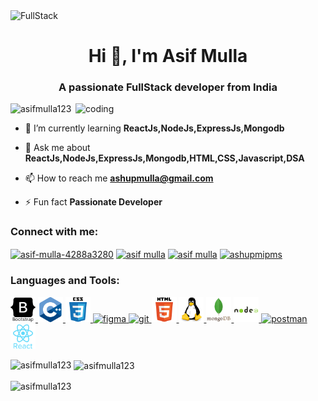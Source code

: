 <img src="https://images.app.goo.gl/yoWUf4KjqMWTNst37" alt="FullStack">
<h1 align="center">Hi 👋, I'm Asif Mulla</h1>
<h3 align="center">A passionate FullStack developer from India</h3>
<img align="right" alt="coding" width="400" src="https://images.app.goo.gl/eDLYparFw8hs2mBQA">
<p align="left"> <img src="https://komarev.com/ghpvc/?username=asifmulla123&label=Profile%20views&color=0e75b6&style=flat" alt="asifmulla123" /> </p>

- 🌱 I’m currently learning **ReactJs,NodeJs,ExpressJs,Mongodb**

- 💬 Ask me about **ReactJs,NodeJs,ExpressJs,Mongodb,HTML,CSS,Javascript,DSA**

- 📫 How to reach me **ashupmulla@gmail.com**

- ⚡ Fun fact **Passionate Developer**

<h3 align="left">Connect with me:</h3>
<p align="left">
<a href="https://linkedin.com/in/asif-mulla-4288a3280" target="blank"><img align="center" src="https://raw.githubusercontent.com/rahuldkjain/github-profile-readme-generator/master/src/images/icons/Social/linked-in-alt.svg" alt="asif-mulla-4288a3280" height="30" width="40" /></a>
<a href="https://www.hackerrank.com/asif mulla" target="blank"><img align="center" src="https://raw.githubusercontent.com/rahuldkjain/github-profile-readme-generator/master/src/images/icons/Social/hackerrank.svg" alt="asif mulla" height="30" width="40" /></a>
<a href="https://www.leetcode.com/asif mulla" target="blank"><img align="center" src="https://raw.githubusercontent.com/rahuldkjain/github-profile-readme-generator/master/src/images/icons/Social/leet-code.svg" alt="asif mulla" height="30" width="40" /></a>
<a href="https://auth.geeksforgeeks.org/user/ashupmipms" target="blank"><img align="center" src="https://raw.githubusercontent.com/rahuldkjain/github-profile-readme-generator/master/src/images/icons/Social/geeks-for-geeks.svg" alt="ashupmipms" height="30" width="40" /></a>
</p>

<h3 align="left">Languages and Tools:</h3>
<p align="left"> <a href="https://getbootstrap.com" target="_blank" rel="noreferrer"> <img src="https://raw.githubusercontent.com/devicons/devicon/master/icons/bootstrap/bootstrap-plain-wordmark.svg" alt="bootstrap" width="40" height="40"/> </a> <a href="https://www.w3schools.com/cpp/" target="_blank" rel="noreferrer"> <img src="https://raw.githubusercontent.com/devicons/devicon/master/icons/cplusplus/cplusplus-original.svg" alt="cplusplus" width="40" height="40"/> </a> <a href="https://www.w3schools.com/css/" target="_blank" rel="noreferrer"> <img src="https://raw.githubusercontent.com/devicons/devicon/master/icons/css3/css3-original-wordmark.svg" alt="css3" width="40" height="40"/> </a> <a href="https://www.figma.com/" target="_blank" rel="noreferrer"> <img src="https://www.vectorlogo.zone/logos/figma/figma-icon.svg" alt="figma" width="40" height="40"/> </a> <a href="https://git-scm.com/" target="_blank" rel="noreferrer"> <img src="https://www.vectorlogo.zone/logos/git-scm/git-scm-icon.svg" alt="git" width="40" height="40"/> </a> <a href="https://www.w3.org/html/" target="_blank" rel="noreferrer"> <img src="https://raw.githubusercontent.com/devicons/devicon/master/icons/html5/html5-original-wordmark.svg" alt="html5" width="40" height="40"/> </a> <a href="https://www.linux.org/" target="_blank" rel="noreferrer"> <img src="https://raw.githubusercontent.com/devicons/devicon/master/icons/linux/linux-original.svg" alt="linux" width="40" height="40"/> </a> <a href="https://www.mongodb.com/" target="_blank" rel="noreferrer"> <img src="https://raw.githubusercontent.com/devicons/devicon/master/icons/mongodb/mongodb-original-wordmark.svg" alt="mongodb" width="40" height="40"/> </a> <a href="https://nodejs.org" target="_blank" rel="noreferrer"> <img src="https://raw.githubusercontent.com/devicons/devicon/master/icons/nodejs/nodejs-original-wordmark.svg" alt="nodejs" width="40" height="40"/> </a> <a href="https://postman.com" target="_blank" rel="noreferrer"> <img src="https://www.vectorlogo.zone/logos/getpostman/getpostman-icon.svg" alt="postman" width="40" height="40"/> </a> <a href="https://reactjs.org/" target="_blank" rel="noreferrer"> <img src="https://raw.githubusercontent.com/devicons/devicon/master/icons/react/react-original-wordmark.svg" alt="react" width="40" height="40"/> </a> </p>

<p><img align="left" src="https://github-readme-stats.vercel.app/api/top-langs?username=asifmulla123&show_icons=true&locale=en&layout=compact" alt="asifmulla123" /></p>

<p>&nbsp;<img align="center" src="https://github-readme-stats.vercel.app/api?username=asifmulla123&show_icons=true&locale=en" alt="asifmulla123" /></p>

<p><img align="center" src="https://github-readme-streak-stats.herokuapp.com/?user=asifmulla123&" alt="asifmulla123" /></p>
